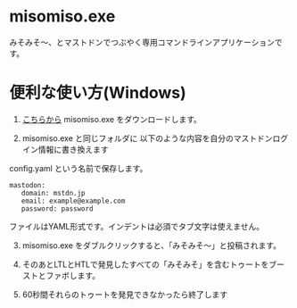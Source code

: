 # misomiso.exe

みそみそ〜、とマストドンでつぶやく専用コマンドラインアプリケーションです。

# 便利な使い方(Windows)

1. [こちらから](https://github.com/mamemomonga/misomiso.exe/releases) misomiso.exe をダウンロードします。

2. misomiso.exe と同じフォルダに
以下のような内容を自分のマストドンログイン情報に書き換えます

config.yaml という名前で保存します。

	mastodon:
	   domain: mstdn.jp
	   email: example@example.com
	   password: password

ファイルはYAML形式です。インデントは必須でタブ文字は使えません。

3. misomiso.exe をダブルクリックすると、「みそみそ〜」と投稿されます。

4. そのあとLTLとHTLで発見したすべての「みそみそ」を含むトゥートをブーストとファボします。

5. 60秒間それらのトゥートを発見できなかったら終了します

